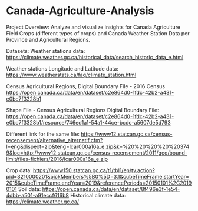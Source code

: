 # Canada-Agriculture-Analysis

Project Overview:
Analyze and visualize insights for Canada Agriculture Field Crops (different types of crops) and Canada Weather Station Data per Province and Agricultural Regions.



Datasets:
Weather stations data:
https://climate.weather.gc.ca/historical_data/search_historic_data_e.html 

Weather stations Longitude and Latitude data:
https://www.weatherstats.ca/faq/climate_station.html

Census Agricultural Regions, Digital Boundary File - 2016 Census
https://open.canada.ca/data/en/dataset/c2e864d0-1fdc-42b2-a431-e0bc7f3328b1

Shape File - Census Agricultural Regions Digital Boundary File:
https://open.canada.ca/data/en/dataset/c2e864d0-1fdc-42b2-a431-e0bc7f3328b1/resource/746ed1a1-54a1-44ce-bcdc-a5607de5d793

Different link for the same file:
https://www12.statcan.gc.ca/census-recensement/alternative_alternatif.cfm?l=eng&dispext=zip&teng=lcar000a16a_e.zip&k=%20%20%20%20%203749&loc=http://www12.statcan.gc.ca/census-recensement/2011/geo/bound-limit/files-fichiers/2016/lcar000a16a_e.zip

Crop data:
https://www150.statcan.gc.ca/t1/tbl1/en/tv.action?pid=3210000201&pickMembers%5B0%5D=3.1&cubeTimeFrame.startYear=2015&cubeTimeFrame.endYear=2019&referencePeriods=20150101%2C20190101
Soil data:
https://open.canada.ca/data/en/dataset/8f496e3f-1e54-4dbb-a501-a91eccf616b8
Historical climate data:
https://climate.weather.gc.ca/

